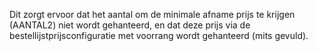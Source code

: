 Dit zorgt ervoor dat het aantal om de minimale afname prijs te krijgen (AANTAL2) niet wordt gehanteerd, en dat deze prijs via de bestellijstprijsconfiguratie met voorrang wordt gehanteerd (mits gevuld).